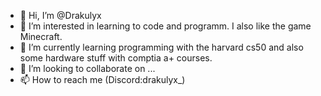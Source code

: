 - 👋 Hi, I’m @Drakulyx
- 👀 I’m interested in learning to code and programm. I also like the game Minecraft.
- 🌱 I’m currently learning programming with the harvard cs50 and also some hardware stuff with comptia a+ courses.
- 💞️ I’m looking to collaborate on ...
- 📫 How to reach me (Discord:drakulyx_)

<!---
Drakulyx/Drakulyx is a ✨ special ✨ repository because its `README.md` (this file) appears on your GitHub profile.
You can click the Preview link to take a look at your changes.
--->
